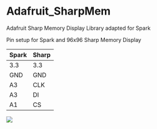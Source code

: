 Adafruit_SharpMem
=================

Adafruit Sharp Memory Display Library adapted for Spark

Pin setup for Spark and 96x96 Sharp Memory Display


Spark         | Sharp
------------- | -------------
3.3           | 3.3
GND           | GND
A3            | CLK
A3            | DI
A1            | CS

![](https://flic.kr/p/snkRYX)
